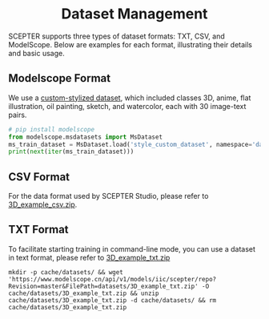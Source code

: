 <h1 align="center">Dataset Management</h1>

SCEPTER supports three types of dataset formats: TXT, CSV, and ModelScope.
Below are examples for each format, illustrating their details and basic usage.

## Modelscope Format

We use a [custom-stylized dataset](https://modelscope.cn/datasets/damo/style_custom_dataset/summary), which included classes 3D, anime, flat illustration, oil painting, sketch, and watercolor, each with 30 image-text pairs.

```python
# pip install modelscope
from modelscope.msdatasets import MsDataset
ms_train_dataset = MsDataset.load('style_custom_dataset', namespace='damo', subset_name='3D', split='train_short')
print(next(iter(ms_train_dataset)))
```

## CSV Format

For the data format used by SCEPTER Studio, please refer to [3D_example_csv.zip](https://www.modelscope.cn/api/v1/models/iic/scepter/repo?Revision=master&FilePath=datasets/3D_example_csv.zip).

## TXT Format

To facilitate starting training in command-line mode, you can use a dataset in text format, please refer to [3D_example_txt.zip](https://www.modelscope.cn/api/v1/models/iic/scepter/repo?Revision=master&FilePath=datasets/3D_example_txt.zip)

```shell
mkdir -p cache/datasets/ && wget 'https://www.modelscope.cn/api/v1/models/iic/scepter/repo?Revision=master&FilePath=datasets/3D_example_txt.zip' -O cache/datasets/3D_example_txt.zip && unzip cache/datasets/3D_example_txt.zip -d cache/datasets/ && rm cache/datasets/3D_example_txt.zip
